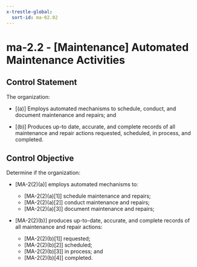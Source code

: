 ```yaml
---
x-trestle-global:
  sort-id: ma-02.02
---
```


# ma-2.2 - \[Maintenance\] Automated Maintenance Activities

## Control Statement

The organization:

- \[(a)\] Employs automated mechanisms to schedule, conduct, and document maintenance and repairs; and

- \[(b)\] Produces up-to date, accurate, and complete records of all maintenance and repair actions requested, scheduled, in process, and completed.

## Control Objective

Determine if the organization:

- \[MA-2(2)(a)\] employs automated mechanisms to:

  - \[MA-2(2)(a)[1]\] schedule maintenance and repairs;
  - \[MA-2(2)(a)[2]\] conduct maintenance and repairs;
  - \[MA-2(2)(a)[3]\] document maintenance and repairs;

- \[MA-2(2)(b)\] produces up-to-date, accurate, and complete records of all maintenance and repair actions:

  - \[MA-2(2)(b)[1]\] requested;
  - \[MA-2(2)(b)[2]\] scheduled;
  - \[MA-2(2)(b)[3]\] in process; and
  - \[MA-2(2)(b)[4]\] completed.
